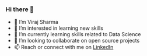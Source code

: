 ### Hi there 👋

- 👋 I’m Viraj Sharma
- 👀 I’m interested in learning new skills
- 🌱 I’m currently learning skills related to Data Science
- 💞️ I’m looking to collaborate on open source projects
- 📫 Reach or connect with me on [LinkedIn](https://www.linkedin.com/in/virajsharma/)

<!---
viraj19r/viraj19r is a ✨ special ✨ repository because its `README.md` (this file) appears on your GitHub profile.
You can click the Preview link to take a look at your changes.
--->


<!--
**viraj19r/viraj19r** is a ✨ _special_ ✨ repository because its `README.md` (this file) appears on your GitHub profile.

Here are some ideas to get you started:

- 🔭 I’m currently working on ...
- 🌱 I’m currently learning ...
- 👯 I’m looking to collaborate on ...
- 🤔 I’m looking for help with ...
- 💬 Ask me about ...
- 📫 How to reach me: ...
- 😄 Pronouns: ...
- ⚡ Fun fact: ...
-->
